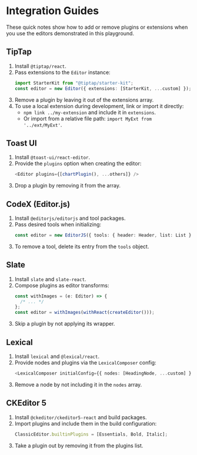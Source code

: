 # Integration Guides

These quick notes show how to add or remove plugins or extensions when you use the editors demonstrated in this playground.

## TipTap

1. Install `@tiptap/react`.
2. Pass extensions to the `Editor` instance:
   ```ts
   import StarterKit from "@tiptap/starter-kit";
   const editor = new Editor({ extensions: [StarterKit, ...custom] });
   ```
3. Remove a plugin by leaving it out of the extensions array.
4. To use a local extension during development, link or import it directly:
   - `npm link ../my-extension` and include it in `extensions`.
   - Or import from a relative file path: `import MyExt from '../ext/MyExt'`.

## Toast UI

1. Install `@toast-ui/react-editor`.
2. Provide the `plugins` option when creating the editor:
   ```ts
   <Editor plugins={[chartPlugin(), ...others]} />
   ```
3. Drop a plugin by removing it from the array.

## CodeX (Editor.js)

1. Install `@editorjs/editorjs` and tool packages.
2. Pass desired tools when initializing:
   ```ts
   const editor = new EditorJS({ tools: { header: Header, list: List } });
   ```
3. To remove a tool, delete its entry from the `tools` object.

## Slate

1. Install `slate` and `slate-react`.
2. Compose plugins as editor transforms:
   ```ts
   const withImages = (e: Editor) => {
     /* ... */
   };
   const editor = withImages(withReact(createEditor()));
   ```
3. Skip a plugin by not applying its wrapper.

## Lexical

1. Install `lexical` and `@lexical/react`.
2. Provide nodes and plugins via the `LexicalComposer` config:
   ```ts
   <LexicalComposer initialConfig={{ nodes: [HeadingNode, ...custom] }}>
   ```
3. Remove a node by not including it in the `nodes` array.

## CKEditor 5

1. Install `@ckeditor/ckeditor5-react` and build packages.
2. Import plugins and include them in the build configuration:
   ```ts
   ClassicEditor.builtinPlugins = [Essentials, Bold, Italic];
   ```
3. Take a plugin out by removing it from the plugins list.
